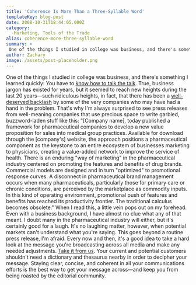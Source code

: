 ```yaml
---
title: 'Coherence Is More Than a Three-Syllable Word'
templateKey: blog-post
date: 2008-10-31T18:44:05.000Z
category: 
  -Marketing, Tools of the Trade
alias: coherence-more-three-syllable-word
summary: > 
 One of the things I studied in college was business, and there's something I learned quickly: You have to know how to talk the talk. True, business jargon has existed for years, but it seemed to reach new heights during the last 20 years—such ridiculous heights, in fact, that there has been a well-deserved backlash by some of the very companies who may have had a hand in the problem.
author: Zachary
image: /assets/post-placeholder.png
---
```


One of the things I studied in college was business, and there's something I learned quickly: You have to [know how to talk the talk](http://www.theofficelife.com/business-jargon-dictionary-A.html). True, business jargon has existed for years, but it seemed to reach new heights during the last 20 years—such ridiculous heights, in fact, that there has been a [well-deserved backlash](http://www.youtube.com/watch?v=cgeLY7CL5IE) by some of the very companies who may have had a hand in the problem. That's why I'm always surprised to see press releases from well-meaning companies that use precious space to write garbled, buzzword-laden stuff like this: "\[Company name\], today published a framework for pharmaceutical companies to develop a new value proposition for sales into medical group practices. Available for download through the \[company's\] website, the approach positions a pharmaceutical component as the keystone to an entire ecosystem of businesses marketing to physicians, creating a value-added network to improve the service of health. There is an enduring "way of marketing" in the pharmaceutical industry centered on promoting the features and benefits of drug brands. Commercial models are designed and in turn "optimized" to promotional response curves. A disconnect in pharmaceutical brand management occurs when many pharmaceuticals, particularly those for primary care or chronic conditions, are perceived by the marketplace as commodity inputs. In this kind of operating environment, promotional push of features and benefits has reached its productivity frontier. The traditional calculus becomes obsolete." When I read this, a little vein pops out on my forehead. Even with a business background, I have almost no clue what any of that meant. I doubt many in the pharmaceutical industry will either, but it's certainly good for a laugh. It's no laughing matter, however, when potential markets can't understand what you're saying. This goes beyond a routine press release, I'm afraid. Every now and then, it's a good idea to take a hard look at the message you're broadcasting across all media and make any needed adjustments. [Take it from us](/2008/09/02/updated-digett-website-coming). Your current and potential customers shouldn't need a dictionary and thesaurus nearby in order to decipher your message. Staying clear, concise, and coherent in all your communications efforts is the best way to get your message across—and keep you from being roasted by the editorial community.